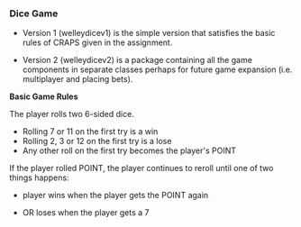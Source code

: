 ### Dice Game

* Version 1 (welleydicev1) is the simple version that satisfies the basic rules of CRAPS given in the assignment.

* Version 2 (welleydicev2) is a package containing all the game components in separate classes perhaps for future game expansion (i.e. multiplayer and placing bets).

**Basic Game Rules**

The player rolls two 6-sided dice.

* Rolling 7 or 11 on the first try is a win 
* Rolling 2, 3 or 12 on the first try is a lose 
* Any other roll on the first try becomes the player's POINT 

If the player rolled POINT, the player continues to reroll until one of two things happens:

* player wins when the player gets the POINT again

* OR loses when the player gets a 7
